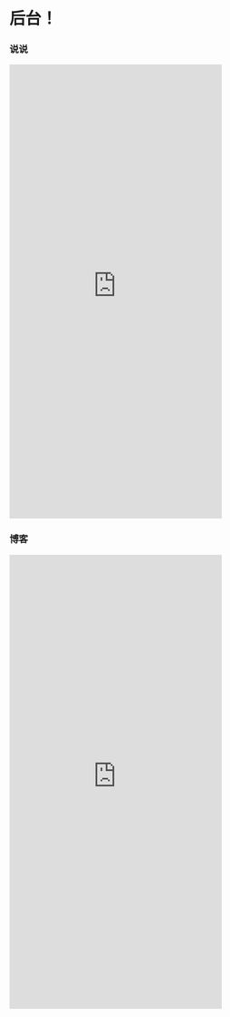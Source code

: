 # 后台！  

### 说说  

<iframe frameborder="no" border="0" marginwidth="0" marginheight="0" width=375 height=800 src="https://fmkli.giki.app/sign"></iframe>



### 博客   

<iframe frameborder="no" border="0" marginwidth="0" marginheight="0" width=375 height=800 src="https://editor.stastic.net/admin.html?path=blog/master&referrer=https://fmkli.js.org/blog/admin/"></iframe>


